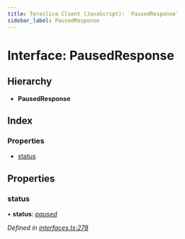 ```yaml
---
title: Teraslice Client (JavaScript): `PausedResponse`
sidebar_label: PausedResponse
---
```


# Interface: PausedResponse

## Hierarchy

* **PausedResponse**

## Index

### Properties

* [status](pausedresponse.md#status)

## Properties

###  status

• **status**: *[paused](../enums/executionstatus.md#paused)*

*Defined in [interfaces.ts:278](https://github.com/terascope/teraslice/blob/0ae31df4/packages/teraslice-client-js/src/interfaces.ts#L278)*
